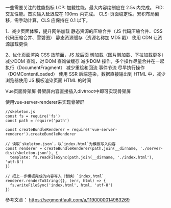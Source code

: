 一些需要关注的性能指标
LCP: 加载性能。最大内容绘制应在 2.5s 内完成。
FID: 交互性能。首次输入延迟应在 100ms 内完成。
CLS: 页面稳定性。累积布局偏移，需手动计算，CLS 应保持在 0.1 以下。

1、减少页面体积，提升网络加载
静态资源的压缩合并（JS 代码压缩合并、CSS 代码压缩合并、雪碧图）
静态资源缓存（资源名称加 MD5 戳）
使用 CDN 让资源加载更快

2、优化页面渲染
CSS 放前面，JS 放后面
懒加载（图片懒加载、下拉加载更多）
减少DOM 查询，对 DOM 查询做缓存
减少DOM 操作，多个操作尽量合并在一起执行（DocumentFragment）
减少重绘和回流
事件节流
尽早执行操作（DOMContentLoaded）
使用 SSR 后端渲染，数据直接输出到 HTML 中，减少浏览器使用 JS 模板渲染页面 HTML 的时间



Vue页面骨架屏
骨架屏内容直接插入div#root中即可实现骨架屏

使用vue-server-renderer来实现骨架屏
```
//skeleton.js
const fs = require('fs')
const path = require('path')

const createBundleRenderer = require('vue-server-renderer').createBundleRenderer

// 读取`skeleton.json`，以`index.html`为模板写入内容
const renderer = createBundleRenderer(path.join(__dirname, './server-dist/skeleton.json'), {
  template: fs.readFileSync(path.join(__dirname, './index.html'), 'utf-8')
})

// 把上一步模板完成的内容写入（替换）`index.html`
renderer.renderToString({}, (err, html) => {
  fs.writeFileSync('index.html', html, 'utf-8')
})
```
参考文章：
https://segmentfault.com/a/1190000014963269